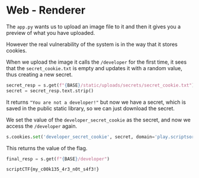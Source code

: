 # Web - Renderer
The `app.py` wants us to upload an image file to it and then it gives you a preview of what you have uploaded.

However the real vulnerability of the system is in the way that it stores cookies.

When we upload the image it calls the `/developer` for the first time, it sees that the `secret_cookie.txt` is empty and updates it with a random value, thus creating a new secret.

```py
secret_resp = s.get(f"{BASE}/static/uploads/secrets/secret_cookie.txt")
secret = secret_resp.text.strip()
```

It returns `"You are not a developer!"` but now we have a secret, which is saved in the public static library, so we can just download the secret.


We set the value of the `developer_secret_cookie` as the secret, and now we access the `/developer` again.

```py
s.cookies.set('developer_secret_cookie', secret, domain='play.scriptsorcerers.xyz')
```
This returns the value of the flag.

```py
final_resp = s.get(f"{BASE}/developer")
```


`scriptCTF{my_c00k135_4r3_n0t_s4f3!}`

